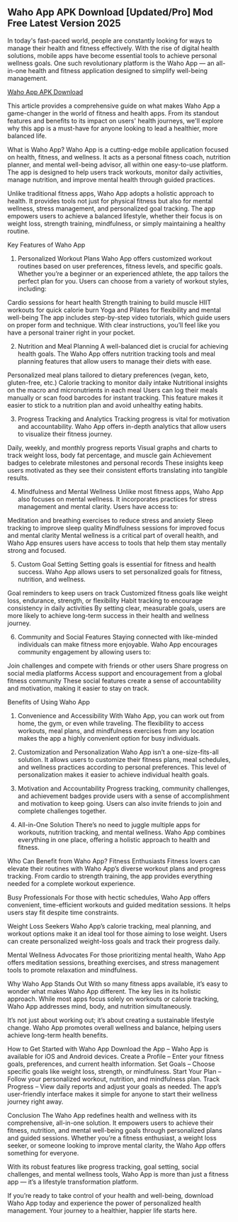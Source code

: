 ## Waho App APK Download [Updated/Pro] Mod Free Latest Version 2025


In today's fast-paced world, people are constantly looking for ways to manage their health and fitness effectively. With the rise of digital health solutions, mobile apps have become essential tools to achieve personal wellness goals. One such revolutionary platform is the Waho App — an all-in-one health and fitness application designed to simplify well-being management.


[ Waho App APK Download ](http://apktik.xyz/waho-app-apk-download-updated-pro-mod-free-latest-version-2025/)


This article provides a comprehensive guide on what makes Waho App a game-changer in the world of fitness and health apps. From its standout features and benefits to its impact on users' health journeys, we'll explore why this app is a must-have for anyone looking to lead a healthier, more balanced life.

What is Waho App?
Waho App is a cutting-edge mobile application focused on health, fitness, and wellness. It acts as a personal fitness coach, nutrition planner, and mental well-being advisor, all within one easy-to-use platform. The app is designed to help users track workouts, monitor daily activities, manage nutrition, and improve mental health through guided practices.

Unlike traditional fitness apps, Waho App adopts a holistic approach to health. It provides tools not just for physical fitness but also for mental wellness, stress management, and personalized goal tracking. The app empowers users to achieve a balanced lifestyle, whether their focus is on weight loss, strength training, mindfulness, or simply maintaining a healthy routine.

Key Features of Waho App
1. Personalized Workout Plans
Waho App offers customized workout routines based on user preferences, fitness levels, and specific goals. Whether you’re a beginner or an experienced athlete, the app tailors the perfect plan for you. Users can choose from a variety of workout styles, including:

Cardio sessions for heart health
Strength training to build muscle
HIIT workouts for quick calorie burn
Yoga and Pilates for flexibility and mental well-being
The app includes step-by-step video tutorials, which guide users on proper form and technique. With clear instructions, you’ll feel like you have a personal trainer right in your pocket.

2. Nutrition and Meal Planning
A well-balanced diet is crucial for achieving health goals. The Waho App offers nutrition tracking tools and meal planning features that allow users to manage their diets with ease.

Personalized meal plans tailored to dietary preferences (vegan, keto, gluten-free, etc.)
Calorie tracking to monitor daily intake
Nutritional insights on the macro and micronutrients in each meal
Users can log their meals manually or scan food barcodes for instant tracking. This feature makes it easier to stick to a nutrition plan and avoid unhealthy eating habits.

3. Progress Tracking and Analytics
Tracking progress is vital for motivation and accountability. Waho App offers in-depth analytics that allow users to visualize their fitness journey.

Daily, weekly, and monthly progress reports
Visual graphs and charts to track weight loss, body fat percentage, and muscle gain
Achievement badges to celebrate milestones and personal records
These insights keep users motivated as they see their consistent efforts translating into tangible results.

4. Mindfulness and Mental Wellness
Unlike most fitness apps, Waho App also focuses on mental wellness. It incorporates practices for stress management and mental clarity. Users have access to:

Meditation and breathing exercises to reduce stress and anxiety
Sleep tracking to improve sleep quality
Mindfulness sessions for improved focus and mental clarity
Mental wellness is a critical part of overall health, and Waho App ensures users have access to tools that help them stay mentally strong and focused.

5. Custom Goal Setting
Setting goals is essential for fitness and health success. Waho App allows users to set personalized goals for fitness, nutrition, and wellness.

Goal reminders to keep users on track
Customized fitness goals like weight loss, endurance, strength, or flexibility
Habit tracking to encourage consistency in daily activities
By setting clear, measurable goals, users are more likely to achieve long-term success in their health and wellness journey.

6. Community and Social Features
Staying connected with like-minded individuals can make fitness more enjoyable. Waho App encourages community engagement by allowing users to:

Join challenges and compete with friends or other users
Share progress on social media platforms
Access support and encouragement from a global fitness community
These social features create a sense of accountability and motivation, making it easier to stay on track.

Benefits of Using Waho App
1. Convenience and Accessibility
With Waho App, you can work out from home, the gym, or even while traveling. The flexibility to access workouts, meal plans, and mindfulness exercises from any location makes the app a highly convenient option for busy individuals.

2. Customization and Personalization
Waho App isn’t a one-size-fits-all solution. It allows users to customize their fitness plans, meal schedules, and wellness practices according to personal preferences. This level of personalization makes it easier to achieve individual health goals.

3. Motivation and Accountability
Progress tracking, community challenges, and achievement badges provide users with a sense of accomplishment and motivation to keep going. Users can also invite friends to join and complete challenges together.

4. All-in-One Solution
There’s no need to juggle multiple apps for workouts, nutrition tracking, and mental wellness. Waho App combines everything in one place, offering a holistic approach to health and fitness.

Who Can Benefit from Waho App?
Fitness Enthusiasts
Fitness lovers can elevate their routines with Waho App’s diverse workout plans and progress tracking. From cardio to strength training, the app provides everything needed for a complete workout experience.

Busy Professionals
For those with hectic schedules, Waho App offers convenient, time-efficient workouts and guided meditation sessions. It helps users stay fit despite time constraints.

Weight Loss Seekers
Waho App’s calorie tracking, meal planning, and workout options make it an ideal tool for those aiming to lose weight. Users can create personalized weight-loss goals and track their progress daily.

Mental Wellness Advocates
For those prioritizing mental health, Waho App offers meditation sessions, breathing exercises, and stress management tools to promote relaxation and mindfulness.

Why Waho App Stands Out
With so many fitness apps available, it’s easy to wonder what makes Waho App different. The key lies in its holistic approach. While most apps focus solely on workouts or calorie tracking, Waho App addresses mind, body, and nutrition simultaneously.

It’s not just about working out; it’s about creating a sustainable lifestyle change. Waho App promotes overall wellness and balance, helping users achieve long-term health benefits.

How to Get Started with Waho App
Download the App – Waho App is available for iOS and Android devices.
Create a Profile – Enter your fitness goals, preferences, and current health information.
Set Goals – Choose specific goals like weight loss, strength, or mindfulness.
Start Your Plan – Follow your personalized workout, nutrition, and mindfulness plan.
Track Progress – View daily reports and adjust your goals as needed.
The app’s user-friendly interface makes it simple for anyone to start their wellness journey right away.

Conclusion
The Waho App redefines health and wellness with its comprehensive, all-in-one solution. It empowers users to achieve their fitness, nutrition, and mental well-being goals through personalized plans and guided sessions. Whether you’re a fitness enthusiast, a weight loss seeker, or someone looking to improve mental clarity, the Waho App offers something for everyone.

With its robust features like progress tracking, goal setting, social challenges, and mental wellness tools, Waho App is more than just a fitness app — it’s a lifestyle transformation platform.

If you’re ready to take control of your health and well-being, download Waho App today and experience the power of personalized health management. Your journey to a healthier, happier life starts here.
